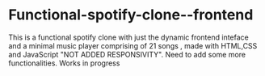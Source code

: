 # Functional-spotify-clone--frontend
This is a functional spotify clone with just the dynamic frontend inteface and a minimal music player comprising of 21 songs , made with HTML,CSS and JavaScript
"NOT ADDED RESPONSIVITY". Need to add some more functionalities. Works in progress
